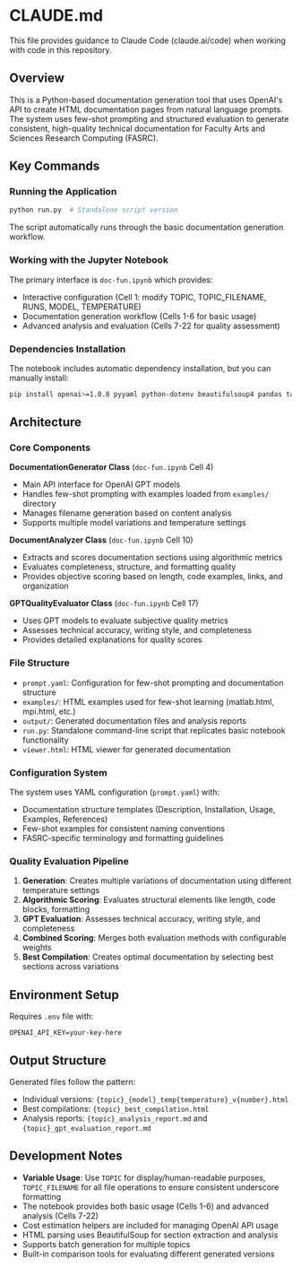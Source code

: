 # CLAUDE.md

This file provides guidance to Claude Code (claude.ai/code) when working with code in this repository.

## Overview

This is a Python-based documentation generation tool that uses OpenAI's API to create HTML documentation pages from natural language prompts. The system uses few-shot prompting and structured evaluation to generate consistent, high-quality technical documentation for Faculty Arts and Sciences Research Computing (FASRC).

## Key Commands

### Running the Application
```bash
python run.py  # Standalone script version
```
The script automatically runs through the basic documentation generation workflow.

### Working with the Jupyter Notebook
The primary interface is `doc-fun.ipynb` which provides:
- Interactive configuration (Cell 1: modify TOPIC, TOPIC_FILENAME, RUNS, MODEL, TEMPERATURE)
- Documentation generation workflow (Cells 1-6 for basic usage)
- Advanced analysis and evaluation (Cells 7-22 for quality assessment)

### Dependencies Installation
The notebook includes automatic dependency installation, but you can manually install:
```bash
pip install openai>=1.0.0 pyyaml python-dotenv beautifulsoup4 pandas tabulate
```

## Architecture

### Core Components

**DocumentationGenerator Class** (`doc-fun.ipynb` Cell 4)
- Main API interface for OpenAI GPT models
- Handles few-shot prompting with examples loaded from `examples/` directory
- Manages filename generation based on content analysis
- Supports multiple model variations and temperature settings

**DocumentAnalyzer Class** (`doc-fun.ipynb` Cell 10)
- Extracts and scores documentation sections using algorithmic metrics
- Evaluates completeness, structure, and formatting quality
- Provides objective scoring based on length, code examples, links, and organization

**GPTQualityEvaluator Class** (`doc-fun.ipynb` Cell 17)
- Uses GPT models to evaluate subjective quality metrics
- Assesses technical accuracy, writing style, and completeness
- Provides detailed explanations for quality scores

### File Structure

- `prompt.yaml`: Configuration for few-shot prompting and documentation structure
- `examples/`: HTML examples used for few-shot learning (matlab.html, mpi.html, etc.)
- `output/`: Generated documentation files and analysis reports
- `run.py`: Standalone command-line script that replicates basic notebook functionality
- `viewer.html`: HTML viewer for generated documentation

### Configuration System

The system uses YAML configuration (`prompt.yaml`) with:
- Documentation structure templates (Description, Installation, Usage, Examples, References)
- Few-shot examples for consistent naming conventions
- FASRC-specific terminology and formatting guidelines

### Quality Evaluation Pipeline

1. **Generation**: Creates multiple variations of documentation using different temperature settings
2. **Algorithmic Scoring**: Evaluates structural elements like length, code blocks, formatting
3. **GPT Evaluation**: Assesses technical accuracy, writing style, and completeness
4. **Combined Scoring**: Merges both evaluation methods with configurable weights
5. **Best Compilation**: Creates optimal documentation by selecting best sections across variations

## Environment Setup

Requires `.env` file with:
```
OPENAI_API_KEY=your-key-here
```

## Output Structure

Generated files follow the pattern:
- Individual versions: `{topic}_{model}_temp{temperature}_v{number}.html`
- Best compilations: `{topic}_best_compilation.html`
- Analysis reports: `{topic}_analysis_report.md` and `{topic}_gpt_evaluation_report.md`

## Development Notes

- **Variable Usage**: Use `TOPIC` for display/human-readable purposes, `TOPIC_FILENAME` for all file operations to ensure consistent underscore formatting
- The notebook provides both basic usage (Cells 1-6) and advanced analysis (Cells 7-22)
- Cost estimation helpers are included for managing OpenAI API usage
- HTML parsing uses BeautifulSoup for section extraction and analysis
- Supports batch generation for multiple topics
- Built-in comparison tools for evaluating different generated versions